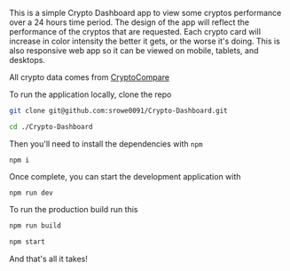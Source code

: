 This is a simple Crypto Dashboard app to view some cryptos performance over a 24 hours time period. The design of the app will reflect the performance of the cryptos that are requested. Each crypto card will increase in color intensity the better it gets, or the worse it's doing. This is also responsive web app so it can be viewed on mobile, tablets, and desktops.

All crypto data comes from [CryptoCompare](https://min-api.cryptocompare.com/documentation)

To run the application locally, clone the repo

```bash
git clone git@github.com:srowe0091/Crypto-Dashboard.git

cd ./Crypto-Dashboard
```

Then you'll need to install the dependencies with `npm`

`npm i`

Once complete, you can start the development application with

`npm run dev`

To run the production build run this


```bash
npm run build

npm start
```

And that's all it takes!